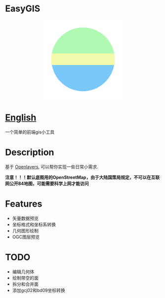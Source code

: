 # EasyGIS
<p align="center">
  <img width="256px" src="./app/favicon.ico">
</p>

# [English](./README.md)
一个简单的前端gis小工具

# Description
基于 [Openlayers](https://openlayers.org), 可以帮你实现一些日常小需求.

**注意！！！默认底图用的OpenStreetMap，由于大陆国策局规定，不可以在互联网公开84地图，可能需要科学上网才能访问**

# Features
- 矢量数据预览
- 坐标格式和坐标系转换
- 几何图形绘制
- OGC图层预览

# TODO
- 编辑几何体
- 绘制带空的面
- 拆分和合并面
- 添加gcj02和bd09坐标转换
